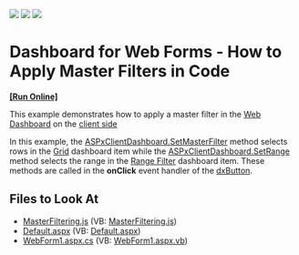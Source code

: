<!-- default badges list -->
![](https://img.shields.io/endpoint?url=https://codecentral.devexpress.com/api/v1/VersionRange/128579785/21.1.6%2B)
[![](https://img.shields.io/badge/Open_in_DevExpress_Support_Center-FF7200?style=flat-square&logo=DevExpress&logoColor=white)](https://supportcenter.devexpress.com/ticket/details/T490897)
[![](https://img.shields.io/badge/📖_How_to_use_DevExpress_Examples-e9f6fc?style=flat-square)](https://docs.devexpress.com/GeneralInformation/403183)
<!-- default badges end -->

# Dashboard for Web Forms - How to Apply Master Filters in Code
<!-- run online -->
**[[Run Online]](https://codecentral.devexpress.com/128579785/)**
<!-- run online end -->

This example demonstrates how to apply a master filter in the [Web Dashboard](https://docs.devexpress.com/Dashboard/115955) on the [client side](https://docs.devexpress.com/Dashboard/116302) 

In this example, the [ASPxClientDashboard.SetMasterFilter](https://docs.devexpress.com/Dashboard/js-ASPxClientDashboard#js_ASPxClientDashboard_SetMasterFilter_itemName_values_) method selects rows in the [Grid](https://docs.devexpress.com/Dashboard/117161/) dashboard item while the [ASPxClientDashboard.SetRange](https://docs.devexpress.com/Dashboard/js-ASPxClientDashboard#js_ASPxClientDashboard_SetRange_itemName_range_)  method selects the range in the [Range Filter](https://docs.devexpress.com/Dashboard/117168/) dashboard item.  These methods are called in the **onClick** event handler of the [dxButton](https://js.devexpress.com/DevExtreme/20_2/ApiReference/UI_Widgets/dxButton/).

<!-- default file list -->
## Files to Look At

* [MasterFiltering.js](./CS/WebDashboard_SetMasterFilter/Scripts/MasterFiltering.js) (VB: [MasterFiltering.js](./VB/WebDashboard_SetMasterFilter/Scripts/MasterFiltering.js))
* [Default.aspx](./CS/WebDashboard_SetMasterFilter/Default.aspx) (VB: [Default.aspx](./VB/WebDashboard_SetMasterFilter/Default.aspx))
* [WebForm1.aspx.cs](./CS/WebDashboard_SetMasterFilter/Default.aspx.cs) (VB: [WebForm1.aspx.vb](./VB/WebDashboard_SetMasterFilter/Default.aspx.vb))
<!-- default file list end -->
